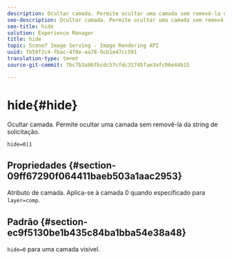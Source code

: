 ```yaml
---
description: Ocultar camada. Permite ocultar uma camada sem removê-la da string de solicitação.
seo-description: Ocultar camada. Permite ocultar uma camada sem removê-la da string de solicitação.
seo-title: hide
solution: Experience Manager
title: hide
topic: Scene7 Image Serving - Image Rendering API
uuid: fb50f2c4-fbac-4f0e-aa78-9cb1e47cc591
translation-type: tm+mt
source-git-commit: 7bc7b3a86fbcdc57cfdc31745fae3afc06e44b15

---
```



# hide{#hide}

Ocultar camada. Permite ocultar uma camada sem removê-la da string de solicitação.

`hide=0|1`

## Propriedades {#section-09ff67290f064411baeb503a1aac2953}

Atributo de camada. Aplica-se à camada 0 quando especificado para `layer=comp`.

## Padrão {#section-ec9f5130be1b435c84ba1bba54e38a48}

`hide=0` para uma camada visível.
